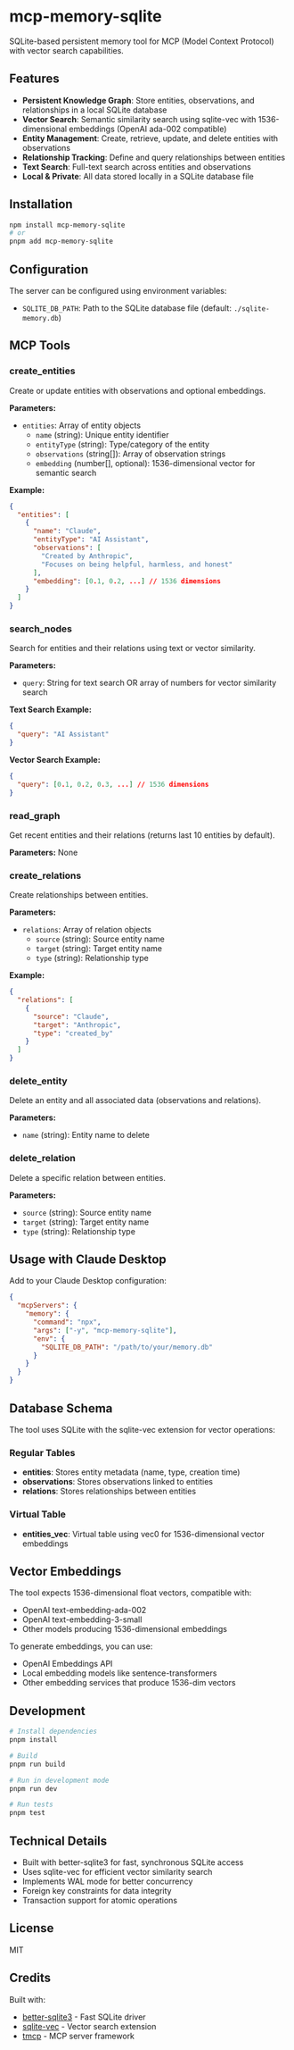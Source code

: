 # mcp-memory-sqlite

SQLite-based persistent memory tool for MCP (Model Context Protocol) with vector search capabilities.

## Features

- **Persistent Knowledge Graph**: Store entities, observations, and relationships in a local SQLite database
- **Vector Search**: Semantic similarity search using sqlite-vec with 1536-dimensional embeddings (OpenAI ada-002 compatible)
- **Entity Management**: Create, retrieve, update, and delete entities with observations
- **Relationship Tracking**: Define and query relationships between entities
- **Text Search**: Full-text search across entities and observations
- **Local & Private**: All data stored locally in a SQLite database file

## Installation

```bash
npm install mcp-memory-sqlite
# or
pnpm add mcp-memory-sqlite
```

## Configuration

The server can be configured using environment variables:

- `SQLITE_DB_PATH`: Path to the SQLite database file (default: `./sqlite-memory.db`)

## MCP Tools

### create_entities

Create or update entities with observations and optional embeddings.

**Parameters:**
- `entities`: Array of entity objects
  - `name` (string): Unique entity identifier
  - `entityType` (string): Type/category of the entity
  - `observations` (string[]): Array of observation strings
  - `embedding` (number[], optional): 1536-dimensional vector for semantic search

**Example:**
```json
{
  "entities": [
    {
      "name": "Claude",
      "entityType": "AI Assistant",
      "observations": [
        "Created by Anthropic",
        "Focuses on being helpful, harmless, and honest"
      ],
      "embedding": [0.1, 0.2, ...] // 1536 dimensions
    }
  ]
}
```

### search_nodes

Search for entities and their relations using text or vector similarity.

**Parameters:**
- `query`: String for text search OR array of numbers for vector similarity search

**Text Search Example:**
```json
{
  "query": "AI Assistant"
}
```

**Vector Search Example:**
```json
{
  "query": [0.1, 0.2, 0.3, ...] // 1536 dimensions
}
```

### read_graph

Get recent entities and their relations (returns last 10 entities by default).

**Parameters:** None

### create_relations

Create relationships between entities.

**Parameters:**
- `relations`: Array of relation objects
  - `source` (string): Source entity name
  - `target` (string): Target entity name
  - `type` (string): Relationship type

**Example:**
```json
{
  "relations": [
    {
      "source": "Claude",
      "target": "Anthropic",
      "type": "created_by"
    }
  ]
}
```

### delete_entity

Delete an entity and all associated data (observations and relations).

**Parameters:**
- `name` (string): Entity name to delete

### delete_relation

Delete a specific relation between entities.

**Parameters:**
- `source` (string): Source entity name
- `target` (string): Target entity name
- `type` (string): Relationship type

## Usage with Claude Desktop

Add to your Claude Desktop configuration:

```json
{
  "mcpServers": {
    "memory": {
      "command": "npx",
      "args": ["-y", "mcp-memory-sqlite"],
      "env": {
        "SQLITE_DB_PATH": "/path/to/your/memory.db"
      }
    }
  }
}
```

## Database Schema

The tool uses SQLite with the sqlite-vec extension for vector operations:

### Regular Tables

- **entities**: Stores entity metadata (name, type, creation time)
- **observations**: Stores observations linked to entities
- **relations**: Stores relationships between entities

### Virtual Table

- **entities_vec**: Virtual table using vec0 for 1536-dimensional vector embeddings

## Vector Embeddings

The tool expects 1536-dimensional float vectors, compatible with:
- OpenAI text-embedding-ada-002
- OpenAI text-embedding-3-small
- Other models producing 1536-dimensional embeddings

To generate embeddings, you can use:
- OpenAI Embeddings API
- Local embedding models like sentence-transformers
- Other embedding services that produce 1536-dim vectors

## Development

```bash
# Install dependencies
pnpm install

# Build
pnpm run build

# Run in development mode
pnpm run dev

# Run tests
pnpm test
```

## Technical Details

- Built with better-sqlite3 for fast, synchronous SQLite access
- Uses sqlite-vec for efficient vector similarity search
- Implements WAL mode for better concurrency
- Foreign key constraints for data integrity
- Transaction support for atomic operations

## License

MIT

## Credits

Built with:
- [better-sqlite3](https://github.com/WiseLibs/better-sqlite3) - Fast SQLite driver
- [sqlite-vec](https://github.com/asg017/sqlite-vec) - Vector search extension
- [tmcp](https://github.com/tmcp-io/tmcp) - MCP server framework
